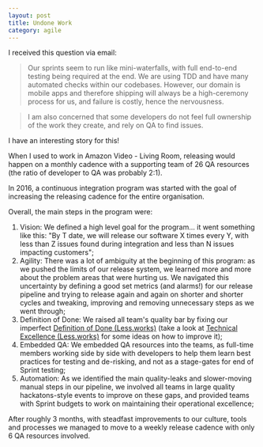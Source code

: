 ```yaml
---
layout: post
title: Undone Work
category: agile
---
```


I received this question via email:

<blockquote>Our sprints seem to run like mini-waterfalls, with full end-to-end testing being required at the end. We are using TDD and have many automated checks within our codebases. However, our domain is mobile apps and therefore shipping will always be a high-ceremony process for us, and failure is costly, hence the nervousness.</blockquote>

<blockquote>I am also concerned that some developers do not feel full ownership of the work they create, and rely on QA to find issues.</blockquote>

I have an interesting story for this!

When I used to work in Amazon Video - Living Room, releasing would happen on a monthly cadence with a supporting team of 26 QA resources (the ratio of developer to QA was probably 2:1).

In 2016, a continuous integration program was started with the goal of increasing the releasing cadence for the entire organisation.

Overall, the main steps in the program were:
1. Vision: We defined a high level goal for the program... it went something like this: "By T date, we will release our software X times every Y, with less than Z issues found during integration and less than N issues impacting customers";
2. Agility: There was a lot of ambiguity at the beginning of this program: as we pushed the limits of our release system, we learned more and more about the problem areas that were hurting us. We navigated this uncertainty by defining a good set metrics (and alarms!) for our release pipeline and trying to release again and again on shorter and shorter cycles and tweaking, improving and removing unnecessary steps as we went through;
3. Definition of Done: We raised all team's quality bar by fixing our imperfect [Definition of Done (Less.works)](https://less.works/less/framework/definition-of-done.html) (take a look at [Technical Excellence (Less.works)](https://less.works/less/technical-excellence/index.html) for some ideas on how to improve it);
4. Embedded QA: We embedded QA resources into the teams, as full-time members working side by side with developers to help them learn best practices for testing and de-risking, and not as a stage-gates for end of Sprint testing;
5. Automation: As we identified the main quality-leaks and slower-moving manual steps in our pipeline, we involved all teams in large quality hackatons-style events to improve on these gaps, and provided teams with Sprint budgets to work on maintaining their operational excellence;

After roughly 3 months, with steadfast improvements to our culture, tools and processes we managed to move to a weekly release cadence with only 6 QA resources involved.
